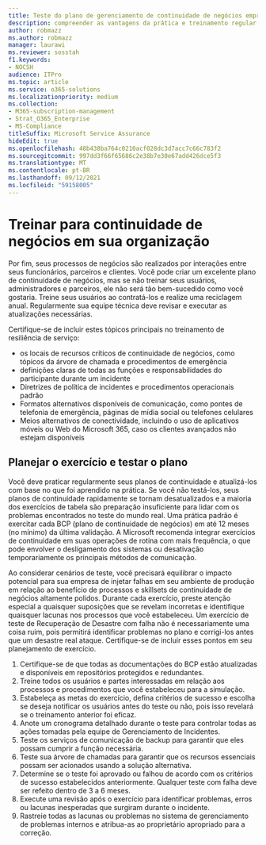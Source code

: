 ```yaml
---
title: Teste do plano de gerenciamento de continuidade de negócios empresariais e treinamento de usuário
description: compreender as vantagens da prática e treinamento regular do seu plano de continuidade de negócios.
author: robmazz
ms.author: robmazz
manager: laurawi
ms.reviewer: sosstah
f1.keywords:
- NOCSH
audience: ITPro
ms.topic: article
ms.service: o365-solutions
ms.localizationpriority: medium
ms.collection:
- M365-subscription-management
- Strat_O365_Enterprise
- MS-Compliance
titleSuffix: Microsoft Service Assurance
hideEdit: true
ms.openlocfilehash: 48b438ba764c0210acf028dc3d7acc7c66c783f2
ms.sourcegitcommit: 997dd3f66f65686c2e38b7e30e67add426dce5f3
ms.translationtype: MT
ms.contentlocale: pt-BR
ms.lasthandoff: 09/12/2021
ms.locfileid: "59158005"
---
```

# <a name="train-for-business-continuity-in-your-organization"></a>Treinar para continuidade de negócios em sua organização

Por fim, seus processos de negócios são realizados por interações entre seus funcionários, parceiros e clientes. Você pode criar um excelente plano de continuidade de negócios, mas se não treinar seus usuários, administradores e parceiros, ele não será tão bem-sucedido como você gostaria. Treine seus usuários ao contratá-los e realize uma reciclagem anual. Regularmente sua equipe técnica deve revisar e executar as atualizações necessárias.

Certifique-se de incluir estes tópicos principais no treinamento de resiliência de serviço:

- os locais de recursos críticos de continuidade de negócios, como tópicos da árvore de chamada e procedimentos de emergência
- definições claras de todas as funções e responsabilidades do participante durante um incidente
- Diretrizes de política de incidentes e procedimentos operacionais padrão
- Formatos alternativos disponíveis de comunicação, como pontes de telefonia de emergência, páginas de mídia social ou telefones celulares
- Meios alternativos de conectividade, incluindo o uso de aplicativos móveis ou Web do Microsoft 365, caso os clientes avançados não estejam disponíveis

## <a name="plan-the-exercise-and-exercise-the-plan"></a>Planejar o exercício e testar o plano

Você deve praticar regularmente seus planos de continuidade e atualizá-los com base no que foi aprendido na prática. Se você não testá-los, seus planos de continuidade rapidamente se tornam desatualizados e a maioria dos exercícios de tabela são preparação insuficiente para lidar com os problemas encontrados no teste do mundo real. Uma prática padrão é exercitar cada BCP (plano de continuidade de negócios) em até 12 meses (no mínimo) da última validação. A Microsoft recomenda integrar exercícios de continuidade em suas operações de rotina com mais frequência, o que pode envolver o desligamento dos sistemas ou desativação temporariamente os principais métodos de comunicação.  

Ao considerar cenários de teste, você precisará equilibrar o impacto potencial para sua empresa de injetar falhas em seu ambiente de produção em relação ao benefício de processos e skillsets de continuidade de negócios altamente polidos.
Durante cada exercício, preste atenção especial a quaisquer suposições que se revelam incorretas e identifique quaisquer lacunas nos processos que você estabeleceu. Um exercício de teste de Recuperação de Desastre com falha não é necessariamente uma coisa ruim, pois permitirá identificar problemas no plano e corrigi-los antes que um desastre real ataque. Certifique-se de incluir esses pontos em seu planejamento de exercício.

1. Certifique-se de que todas as documentações do BCP estão atualizadas e disponíveis em repositórios protegidos e redundantes.
2. Treine todos os usuários e partes interessadas em relação aos processos e procedimentos que você estabeleceu para a simulação.
3. Estabeleça as metas do exercício, defina critérios de sucesso e escolha se deseja notificar os usuários antes do teste ou não, pois isso revelará se o treinamento anterior foi eficaz.
4. Anote um cronograma detalhado durante o teste para controlar todas as ações tomadas pela equipe de Gerenciamento de Incidentes.
5. Teste os serviços de comunicação de backup para garantir que eles possam cumprir a função necessária.
6. Teste sua árvore de chamadas para garantir que os recursos essenciais possam ser acionados usando a solução alternativa.
7. Determine se o teste foi aprovado ou falhou de acordo com os critérios de sucesso estabelecidos anteriormente. Qualquer teste com falha deve ser refeito dentro de 3 a 6 meses.
8. Execute uma revisão após o exercício para identificar problemas, erros ou lacunas inesperadas que surgiram durante o incidente.
9. Rastreie todas as lacunas ou problemas no sistema de gerenciamento de problemas internos e atribua-as ao proprietário apropriado para a correção.
